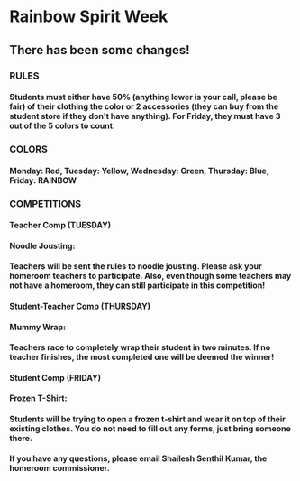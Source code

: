 #### 
# Rainbow Spirit Week
## There has been some changes!

### **RULES**
#### Students must either have 50% (anything lower is your call, please be fair) of their clothing the color or 2 accessories (they can buy from the student store if they don't have anything). For Friday, they must have 3 out of the 5 colors to count.

### **COLORS**
#### Monday: Red, Tuesday: Yellow, Wednesday: Green, Thursday: Blue, Friday: RAINBOW

### **COMPETITIONS**
#### Teacher Comp (TUESDAY)
#### Noodle Jousting:
#### Teachers will be sent the rules to noodle jousting. Please ask your homeroom teachers to participate. Also, even though some teachers may not have a homeroom, they can still participate in this competition!

#### Student-Teacher Comp (THURSDAY)
#### Mummy Wrap:
#### Teachers race to completely wrap their student in two minutes. If no teacher finishes, the most completed one will be deemed the winner!

#### Student Comp (FRIDAY)
#### Frozen T-Shirt:
#### Students will be trying to open a frozen t-shirt and wear it on top of their existing clothes. You do not need to fill out any forms, just bring someone there.

#### If you have any questions, please email Shailesh Senthil Kumar, the homeroom commissioner.
